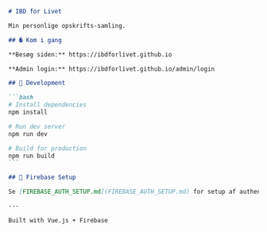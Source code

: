 ````markdown
# IBD for Livet

Min personlige opskrifts-samling.

## � Kom i gang

**Besøg siden:** https://ibdforlivet.github.io

**Admin login:** https://ibdforlivet.github.io/admin/login

## 🔧 Development

```bash
# Install dependencies
npm install

# Run dev server
npm run dev

# Build for production
npm run build
```

## 🔐 Firebase Setup

Se [FIREBASE_AUTH_SETUP.md](FIREBASE_AUTH_SETUP.md) for setup af authentication og security rules.

---

Built with Vue.js + Firebase
````
